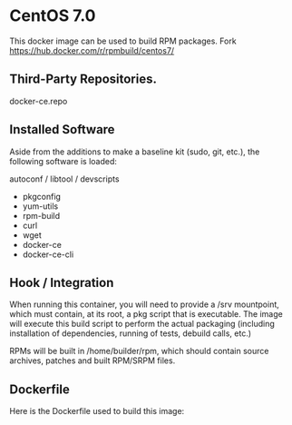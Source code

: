 # CentOS 7.0
This docker image can be used to build RPM packages. Fork  https://hub.docker.com/r/rpmbuild/centos7/

## Third-Party Repositories.
docker-ce.repo

## Installed Software
Aside from the additions to make a baseline kit (sudo, git, etc.), the following software is loaded:

autoconf / libtool / devscripts
* pkgconfig
* yum-utils
* rpm-build
* curl
* wget
* docker-ce
* docker-ce-cli

## Hook / Integration
When running this container, you will need to provide a /srv mountpoint, which must contain, at its root, a pkg script that is executable. The image will execute this build script to perform the actual packaging (including installation of dependencies, running of tests, debuild calls, etc.)

RPMs will be built in /home/builder/rpm, which should contain source archives, patches and built RPM/SRPM files.

## Dockerfile
Here is the Dockerfile used to build this image: 